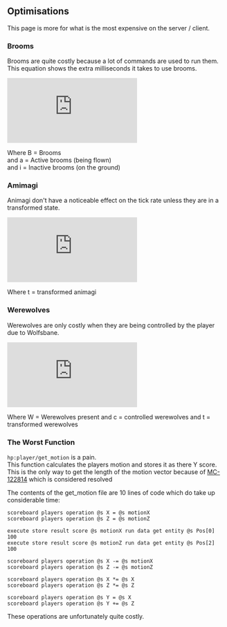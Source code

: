 ## Optimisations

This page is more for what is the most expensive on the server / client.

### Brooms

Brooms are quite costly because a lot of commands are used to run them.  
This equation shows the extra milliseconds it takes to use brooms.

![broom_equation](http://www.sciweavers.org/tex2img.php?eq=T_%7Bms%7D%3D%281.25%2AB_a%29%2B%280.15%2A%5BB_a%2BB_i%5D%29&bc=White&fc=Black&im=jpg&fs=12&ff=modern&edit=)

Where B = Brooms  
and a = Active brooms (being flown)  
and i = Inactive brooms (on the ground)

### Amimagi

Animagi don't have a noticeable effect on the tick rate unless they are in a transformed state.  

![animagi_equation](http://www.sciweavers.org/tex2img.php?eq=T_%7Bms%7D%3D%280.55%2At%29&bc=White&fc=Black&im=jpg&fs=12&ff=modern&edit=)

Where t = transformed animagi

### Werewolves

Werewolves are only costly when they are being controlled by the player due to Wolfsbane.  

![werewolf_equation](http://www.sciweavers.org/tex2img.php?eq=T_%7Bms%7D%3DW_c%2B%28.15%2AW_t%29&bc=White&fc=Black&im=jpg&fs=12&ff=modern&edit=)

Where W = Werewolves present
and c = controlled werewolves
and t = transformed werewolves

### The Worst Function

`hp:player/get_motion` is a pain.  
This function calculates the players motion and stores it as there Y score.  
This is the only way to get the length of the motion vector because of [MC-122814](https://bugs.mojang.com/browse/MC-122814) which is considered resolved

The contents of the get_motion file are 10 lines of code which do take up considerable time:

```mcfunction
scoreboard players operation @s X = @s motionX
scoreboard players operation @s Z = @s motionZ

execute store result score @s motionX run data get entity @s Pos[0] 100
execute store result score @s motionZ run data get entity @s Pos[2] 100

scoreboard players operation @s X -= @s motionX
scoreboard players operation @s Z -= @s motionZ

scoreboard players operation @s X *= @s X
scoreboard players operation @s Z *= @s Z

scoreboard players operation @s Y = @s X
scoreboard players operation @s Y += @s Z
```

These operations are unfortunately quite costly.